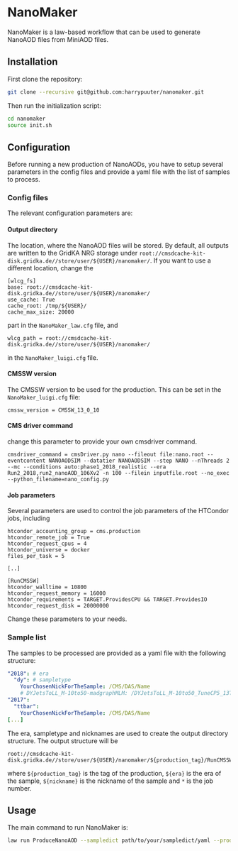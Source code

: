 # NanoMaker

NanoMaker is a law-based workflow that can be used to generate NanoAOD files from MiniAOD files.

## Installation

First clone the repository:

```bash
git clone --recursive git@github.com:harrypuuter/nanomaker.git
```

Then run the initialization script:

```bash
cd nanomaker
source init.sh
```

## Configuration

Before running a new production of NanoAODs, you have to setup several parameters in the config files and provide a yaml file with the list of samples to process.

### Config files

The relevant configuration parameters are:

#### Output directory

The location, where the NanoAOD files will be stored. By default, all outputs are written to the GridKA NRG storage under `root://cmsdcache-kit-disk.gridka.de//store/user/${USER}/nanomaker/`. If you want to use a different location, change the

```
[wlcg_fs]
base: root://cmsdcache-kit-disk.gridka.de//store/user/${USER}/nanomaker/
use_cache: True
cache_root: /tmp/${USER}/
cache_max_size: 20000
```

part in the `NanoMaker_law.cfg` file, and

```
wlcg_path = root://cmsdcache-kit-disk.gridka.de//store/user/${USER}/nanomaker/
```

in the `NanoMaker_luigi.cfg` file.

#### CMSSW version

The CMSSW version to be used for the production. This can be set in the `NanoMaker_luigi.cfg` file:

```
cmssw_version = CMSSW_13_0_10
```

#### CMS driver command

change this parameter to provide your own cmsdriver command.

```
cmsdriver_command = cmsDriver.py nano --fileout file:nano.root --eventcontent NANOAODSIM --datatier NANOAODSIM --step NANO --nThreads 2 --mc --conditions auto:phase1_2018_realistic --era Run2_2018,run2_nanoAOD_106Xv2 -n 100 --filein inputfile.root --no_exec --python_filename=nano_config.py
```

#### Job parameters

Several parameters are used to control the job parameters of the HTCondor jobs, including

```
htcondor_accounting_group = cms.production
htcondor_remote_job = True
htcondor_request_cpus = 4
htcondor_universe = docker
files_per_task = 5

[..]

[RunCMSSW]
htcondor_walltime = 10800
htcondor_request_memory = 16000
htcondor_requirements = TARGET.ProvidesCPU && TARGET.ProvidesIO
htcondor_request_disk = 20000000
```

Change these parameters to your needs.

### Sample list

The samples to be processed are provided as a yaml file with the following structure:

```yaml
"2018": # era
  "dy": # sampletype
    YourChosenNickForTheSample: /CMS/DAS/Name
    # DYJetsToLL_M-10to50-madgraphMLM: /DYJetsToLL_M-10to50_TuneCP5_13TeV-madgraphMLM-pythia8/RunIISummer20UL18MiniAODv2-106X_upgrade2018_realistic_v16_L1v1-v1/MINIAODSIM
"2017":
  "ttbar":
    YourChosenNickForTheSample: /CMS/DAS/Name
[...]
```

The era, sampletype and nicknames are used to create the output directory structure. The output structure will be

```
root://cmsdcache-kit-disk.gridka.de//store/user/${USER}/nanomaker/${production_tag}/RunCMSSW/{era}/${nickname}/${nickname}_*.root
```

where `${production_tag}` is the tag of the production, `${era}` is the era of the sample, `${nickname}` is the nickname of the sample and `*` is the job number.


## Usage

The main command to run NanoMaker is:

```bash
law run ProduceNanoAOD --sampledict path/to/your/sampledict/yaml --production-tag your_production_tag
```